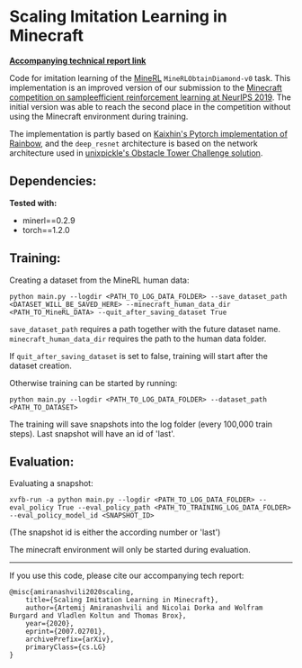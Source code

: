 # Scaling Imitation Learning in Minecraft

**[Accompanying technical report link](https://arxiv.org/abs/2007.02701)**

Code for imitation learning of the [MineRL](https://minerl.io/) `MineRLObtainDiamond-v0` task. 
This implementation is an improved version of our submission to the [Minecraft  competition  on  sampleefficient reinforcement learning at NeurIPS 2019](https://www.aicrowd.com/challenges/neurips-2019-minerl-competition). 
The initial version was able to reach the second place in the competition without using the Minecraft environment during training.


The implementation is partly based on [Kaixhin's Pytorch implementation of Rainbow](https://github.com/Kaixhin/Rainbow), and the `deep_resnet` architecture is based on the network architecture used in [unixpickle's Obstacle Tower Challenge solution](https://github.com/unixpickle/obs-tower2).
  

## Dependencies:

**Tested with:**
* minerl==0.2.9
* torch==1.2.0

## Training:

Creating a dataset from the MineRL human data:

    python main.py --logdir <PATH_TO_LOG_DATA_FOLDER> --save_dataset_path <DATASET_WILL_BE_SAVED_HERE> --minecraft_human_data_dir <PATH_TO_MineRL_DATA> --quit_after_saving_dataset True

`save_dataset_path` requires a path together with the future dataset name. `minecraft_human_data_dir` requires the path to the human data folder.

If `quit_after_saving_dataset` is set to false, training will start after the dataset creation.

Otherwise training can be started by running:

    python main.py --logdir <PATH_TO_LOG_DATA_FOLDER> --dataset_path <PATH_TO_DATASET>
    
The training will save snapshots into the log folder (every 100,000 train steps). Last snapshot will have an id of 'last'.

## Evaluation:

Evaluating a snapshot:

    xvfb-run -a python main.py --logdir <PATH_TO_LOG_DATA_FOLDER> --eval_policy True --eval_policy_path <PATH_TO_TRAINING_LOG_DATA_FOLDER> --eval_policy_model_id <SNAPSHOT_ID>
    
(The snapshot id is either the according number or 'last')

The minecraft environment will only be started during evaluation.

___

If you use this code, please cite our accompanying tech report:

    @misc{amiranashvili2020scaling,
        title={Scaling Imitation Learning in Minecraft},
        author={Artemij Amiranashvili and Nicolai Dorka and Wolfram Burgard and Vladlen Koltun and Thomas Brox},
        year={2020},
        eprint={2007.02701},
        archivePrefix={arXiv},
        primaryClass={cs.LG}
    }
